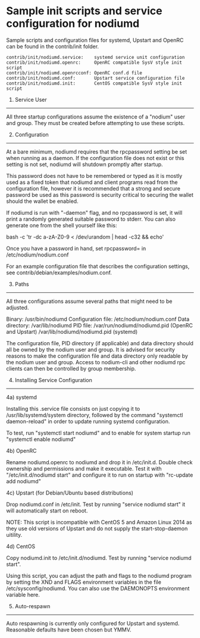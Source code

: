 Sample init scripts and service configuration for nodiumd
==========================================================

Sample scripts and configuration files for systemd, Upstart and OpenRC
can be found in the contrib/init folder.

    contrib/init/nodiumd.service:    systemd service unit configuration
    contrib/init/nodiumd.openrc:     OpenRC compatible SysV style init script
    contrib/init/nodiumd.openrcconf: OpenRC conf.d file
    contrib/init/nodiumd.conf:       Upstart service configuration file
    contrib/init/nodiumd.init:       CentOS compatible SysV style init script

1. Service User
---------------------------------

All three startup configurations assume the existence of a "nodium" user
and group.  They must be created before attempting to use these scripts.

2. Configuration
---------------------------------

At a bare minimum, nodiumd requires that the rpcpassword setting be set
when running as a daemon.  If the configuration file does not exist or this
setting is not set, nodiumd will shutdown promptly after startup.

This password does not have to be remembered or typed as it is mostly used
as a fixed token that nodiumd and client programs read from the configuration
file, however it is recommended that a strong and secure password be used
as this password is security critical to securing the wallet should the
wallet be enabled.

If nodiumd is run with "-daemon" flag, and no rpcpassword is set, it will
print a randomly generated suitable password to stderr.  You can also
generate one from the shell yourself like this:

bash -c 'tr -dc a-zA-Z0-9 < /dev/urandom | head -c32 && echo'

Once you have a password in hand, set rpcpassword= in /etc/nodium/nodium.conf

For an example configuration file that describes the configuration settings,
see contrib/debian/examples/nodium.conf.

3. Paths
---------------------------------

All three configurations assume several paths that might need to be adjusted.

Binary:              /usr/bin/nodiumd
Configuration file:  /etc/nodium/nodium.conf
Data directory:      /var/lib/nodiumd
PID file:            /var/run/nodiumd/nodiumd.pid (OpenRC and Upstart)
                     /var/lib/nodiumd/nodiumd.pid (systemd)

The configuration file, PID directory (if applicable) and data directory
should all be owned by the nodium user and group.  It is advised for security
reasons to make the configuration file and data directory only readable by the
nodium user and group.  Access to nodium-cli and other nodiumd rpc clients
can then be controlled by group membership.

4. Installing Service Configuration
-----------------------------------

4a) systemd

Installing this .service file consists on just copying it to
/usr/lib/systemd/system directory, followed by the command
"systemctl daemon-reload" in order to update running systemd configuration.

To test, run "systemctl start nodiumd" and to enable for system startup run
"systemctl enable nodiumd"

4b) OpenRC

Rename nodiumd.openrc to nodiumd and drop it in /etc/init.d.  Double
check ownership and permissions and make it executable.  Test it with
"/etc/init.d/nodiumd start" and configure it to run on startup with
"rc-update add nodiumd"

4c) Upstart (for Debian/Ubuntu based distributions)

Drop nodiumd.conf in /etc/init.  Test by running "service nodiumd start"
it will automatically start on reboot.

NOTE: This script is incompatible with CentOS 5 and Amazon Linux 2014 as they
use old versions of Upstart and do not supply the start-stop-daemon uitility.

4d) CentOS

Copy nodiumd.init to /etc/init.d/nodiumd. Test by running "service nodiumd start".

Using this script, you can adjust the path and flags to the nodiumd program by
setting the XND and FLAGS environment variables in the file
/etc/sysconfig/nodiumd. You can also use the DAEMONOPTS environment variable here.

5. Auto-respawn
-----------------------------------

Auto respawning is currently only configured for Upstart and systemd.
Reasonable defaults have been chosen but YMMV.

